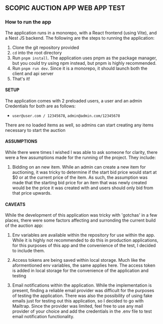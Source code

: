 ## SCOPIC AUCTION APP WEB APP TEST

### How to run the app

The application runs in a monorepo, with a React frontend (using Vite), and a Nest JS backend. The following are the steps to running the application:

1.  Clone the git repository provided
2.  `cd` into the root directory
3.  Run `pnpm install`. The application uses pnpm as the package manager, but you could try using npm instead, but pnpm is highly recommended.
4.  Run `pnpm run dev`. Since it is a monorepo, it should launch both the client and api server
5.  That's it!

#### SETUP

The application comes with 2 preloaded users, a user and an admin Credentials for both are as follows:

- `user@user.com / 12345678`, `admin@admin.com/12345678`

There are no loaded items as well, so admins can start creating any items necessary to start the auction

#### ASSUMPTIONS

While there were times I wished I was able to ask someone for clarity, there were a few assumptions made for the running of the project. They include:

1. Bidding on an new item. While an admin can create a new item for auctioning, it was tricky to determine if the start bid price would start at $0 or at the current price of the item. As such, the assumption was made that the starting bid price for an item that was newly created would be the price it was created with and users should only bid from that price upwards.

#### CAVEATS

While the development of this application was tricky with 'gotchas' in a few places, there were some factors affecting and surronding the current build of the auction app:

1. Env variables are available within the repository for use within the app. While it is highly not recommended to do this in production applications, for this purposes of this app and the convenience of the test, I decided to include them.

2. Access tokens are being saved within local storage. Much like the aformentioned env variables, the same applies here. The access token is added in local storage for the convenience of the application and testing
3. Email notifications within the application. While the implementation is present, finding a reliable email provider was difficult for the purposes of testing the application. There was also the possibility of using fake emails just for testing out this application, so I decided to go with Mailtrap. Since the provider was limited, feel free to use any mail provider of your choice and add the credentials in the .env file to test email notification functionality.
